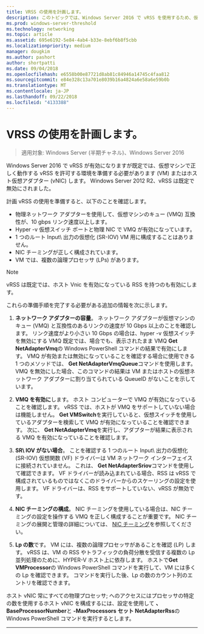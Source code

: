 ```yaml
---
title: VRSS の使用を計画します。
description: このトピックでは、Windows Server 2016 で vRSS を使用するため、仮想マシンと HYPER-V ホストの準備を使用できます。
ms.prod: windows-server-threshold
ms.technology: networking
ms.topic: article
ms.assetid: 695e6192-5e84-4ab4-b33e-8ebf6b8f5cbb
ms.localizationpriority: medium
manager: dougkim
ms.author: pashort
author: shortpatti
ms.date: 09/04/2018
ms.openlocfilehash: e6558b00e87721d8ab81c84946a14745c4faa812
ms.sourcegitcommit: e84e328c13a701e8039b16a4824a6e58a6e59b0b
ms.translationtype: MT
ms.contentlocale: ja-JP
ms.lasthandoff: 09/22/2018
ms.locfileid: "4133388"
---
```

# VRSS の使用を計画します。

>適用対象: Windows Server (半期チャネル)、Windows Server 2016

Windows Server 2016 で vRSS が有効になりますが既定では、仮想マシンで正しく動作する vRSS を許可する環境を準備する必要があります \(VM\) またはホスト仮想アダプター \(vNIC\) します。 Windows Server 2012 R2、vRSS は既定で無効にされました。

計画 vRSS の使用を準備すると、以下のことを確認します。

- 物理ネットワーク アダプターを使用して、仮想マシンのキュー \(VMQ\) 互換性が、10 gbps リンク速度以上します。
- Hyper \-v 仮想スイッチ ポートと物理 NIC で VMQ が有効になっています。
- 1 つのルート Input\ 出力の仮想化 \(SR\-IOV\) VM 用に構成することはありません。
- NIC チーミングが正しく構成されています。
- VM では、複数の論理プロセッサ \(LPs\) があります。

>[!NOTE]
>vRSS は既定では、ホスト Vnic を有効になっている RSS を持つのも有効にします。

これらの準備手順を完了する必要がある追加の情報を次に示します。
  
1. **ネットワーク アダプターの容量**。 ネットワーク アダプターが仮想マシンのキュー \(VMQ\) と互換性のあるリンクの速度が 10 Gbps 以上のことを確認します。 リンク速度がより小さい 10 Gbps の場合は、hyper \-v 仮想スイッチを無効にする VMQ 既定では、場合でも、表示されたまま VMQ **Get NetAdapterVmq**の Windows PowerShell コマンドの結果で有効にします。 VMQ が有効または無効になっていることを確認する場合に使用できる 1 つのメソッドでは、 **Get NetAdapterVmqQueue**コマンドを使用します。  VMQ を無効にした場合、このコマンドの結果は VM またはホストの仮想ネットワーク アダプターに割り当てられている QueueID がないことを示しています。 
  
2. **VMQ を有効に**します。 ホスト コンピューターで VMQ が有効になっていることを確認します。 vRSS では、ホストが VMQ をサポートしていない場合は機能しません。 **Get VMSwitch**を実行していると、仮想スイッチを使用しているアダプターを検索して VMQ が有効になっていることを確認できます。 次に、 **Get NetAdapterVmq**を実行し、アダプターが結果に表示される VMQ を有効になっていることを確認します。
  
3. **SR\ IOV がない場合**。 ことを確認する 1 つのルート Input\ 出力の仮想化 \(SR\-IOV\) 仮想関数 \(VF\) ドライバーは VM ネットワーク インターフェイスに接続されていません。 これは、 **Get NetAdapterSriov**コマンドを使用して確認できます。 VF ドライバーが読み込まれている場合、RSS は vRSS で構成されているものではなくこのドライバーからのスケーリングの設定を使用します。 VF ドライバーは、RSS をサポートしていない、vRSS が無効です。
  
4. **NIC チーミングの構成**。 NIC チーミングを使用している場合は、NIC チーミングの設定を操作する VMQ を正しく構成することが重要です。 NIC チーミングの展開と管理の詳細については、 [NIC チーミング](https://docs.microsoft.com/windows-server/networking/technologies/nic-teaming/nic-teaming)を参照してください。

5. **Lp の数**です。 VM には、複数の論理プロセッサがあることを確認 \(LP\) します。 vRSS は、VM の RSS やトラフィックの負荷分散を受信する複数の Lp 並列処理のために、HYPER-V ホスト上に依存します。 ホストで**Get VMProcessor**の Windows PowerShell コマンドを実行して、VM には多くの Lp を確認できます。 コマンドを実行した後、Lp の数のカウント列のエントリを確認できます。

ホスト vNIC 常にすべての物理プロセッサ; へのアクセスにはプロセッサの特定の数を使用するホスト vNIC を構成するには、設定を使用して **、BaseProcessorNumber**と **-MaxProcessors** **セット NetAdapterRss**の Windows PowerShell コマンドを実行するとします。

---